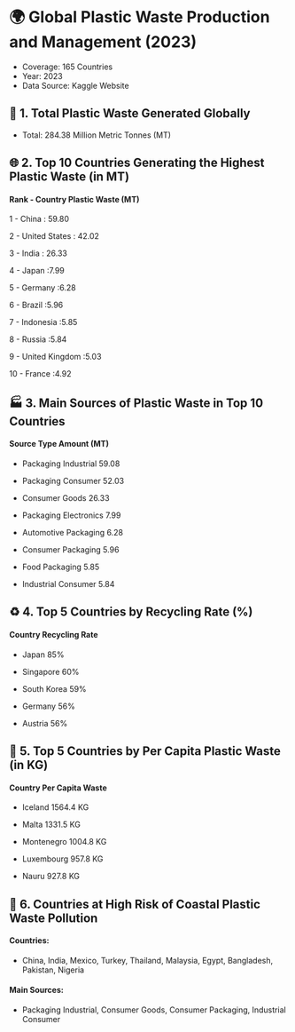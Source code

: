 # 🌍 Global Plastic Waste Production and Management (2023)

- Coverage: 165 Countries
- Year: 2023
- Data Source: Kaggle Website

## 🔢 1. Total Plastic Waste Generated Globally

- Total: 284.38 Million Metric Tonnes (MT)

## 🌐 2. Top 10 Countries Generating the Highest Plastic Waste (in MT)

#### Rank	- Country	Plastic Waste (MT)

  1 -  China	: 59.80

  2 - United States	: 42.02

  3 - India	: 26.33

  4 - Japan	:7.99

  5 - Germany	:6.28

  6 - Brazil	:5.96

  7 - Indonesia	:5.85

  8 - Russia	:5.84

  9 - United Kingdom	:5.03

  10 - France	:4.92

## 🏭 3. Main Sources of Plastic Waste in Top 10 Countries

#### Source Type	Amount (MT)

- Packaging Industrial	59.08

- Packaging Consumer	52.03

- Consumer Goods	26.33

- Packaging Electronics	7.99

- Automotive Packaging	6.28

- Consumer Packaging	5.96

- Food Packaging	5.85

- Industrial Consumer	5.84

## ♻️ 4. Top 5 Countries by Recycling Rate (%)

#### Country	Recycling Rate

- Japan	85%

- Singapore	60%

- South Korea	59%

- Germany	56%

- Austria	56%

## 👤 5. Top 5 Countries by Per Capita Plastic Waste (in KG)

#### Country	Per Capita Waste

- Iceland	1564.4 KG

- Malta	1331.5 KG

- Montenegro	1004.8 KG

- Luxembourg	957.8 KG

- Nauru	927.8 KG

## 🌊 6. Countries at High Risk of Coastal Plastic Waste Pollution

#### Countries: 
- China, India, Mexico, Turkey, Thailand, Malaysia, Egypt, Bangladesh, Pakistan, Nigeria

#### Main Sources:

- Packaging Industrial, Consumer Goods, Consumer Packaging, Industrial Consumer
